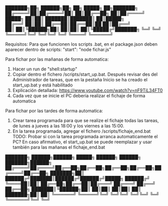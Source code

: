 ███████╗██╗ ██████╗██╗ ██╗ █████╗ ██╗███████╗
██╔════╝██║██╔════╝██║ ██║██╔══██╗ ██║██╔════╝
█████╗ ██║██║ ███████║███████║ ██║█████╗  
██╔══╝ ██║██║ ██╔══██║██╔══██║██ ██║██╔══╝  
██║ ██║╚██████╗██║ ██║██║ ██║╚█████╔╝███████╗
╚═╝ ╚═╝ ╚═════╝╚═╝ ╚═╝╚═╝ ╚═╝ ╚════╝ ╚══════╝

Requisitos:
Para que funcionen los scripts .bat, en el package.json deben aparecer dentro de scripts:
"start": "node fichar.js"

Para fichar por las mañanas de forma automatica:

1. Hacer un run de "shell:startup"
2. Copiar dentro el fichero /scripts/start_up.bat. Después revisar des del Administrador de tareas, que en la pestaña Inicio se ha creado el start_up.bat y está habilitado
3. Explicación detallada: https://www.youtube.com/watch?v=nF9TiL34FT0
4. Cada vez que se inicie el PC deberia realizar el fichaje de forma automatica

Para fichar por las tardes de forma automatica:

1. Crear tarea programada para que se realize el fichaje todas las tareas, de lunes a jueves a las 18:00 y los viernes a las 15:00.
2. En la tarea programada, agregar el fichero /scripts/fichaje_end.bat
   TODO: Probar si con la tarea programada arranca automaticamente el PC? En caso afirmativo, el start_up.bat se puede reemplazar y usar también para las mañanas el fichaje_end.bat

███████╗ ██████╗██████╗ █████╗ ██████╗ ██████╗ ███████╗██████╗
██╔════╝██╔════╝██╔══██╗██╔══██╗██╔══██╗██╔══██╗██╔════╝██╔══██╗
███████╗██║ ██████╔╝███████║██████╔╝██████╔╝█████╗ ██████╔╝
╚════██║██║ ██╔══██╗██╔══██║██╔═══╝ ██╔═══╝ ██╔══╝ ██╔══██╗
███████║╚██████╗██║ ██║██║ ██║██║ ██║ ███████╗██║ ██║
╚══════╝ ╚═════╝╚═╝ ╚═╝╚═╝ ╚═╝╚═╝ ╚═╝ ╚══════╝╚═╝ ╚═╝
